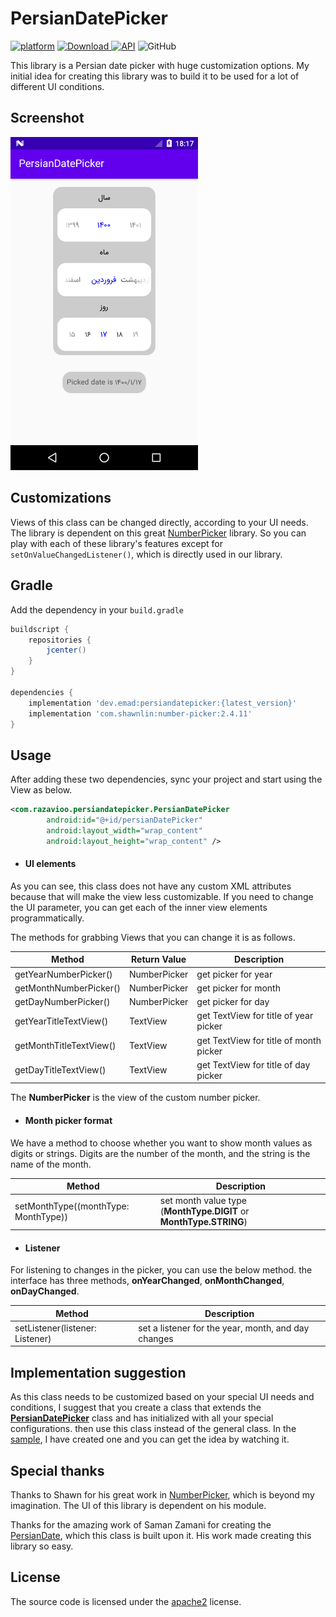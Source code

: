 # PersianDatePicker

[![platform](https://img.shields.io/badge/platform-Android-green.svg)](https://www.android.com)
[ ![Download](https://api.bintray.com/packages/emadrazavi/PersianDatePicker/dev.emad.persiandatepicker/images/download.svg?version=1.0.11) ](https://bintray.com/emadrazavi/PersianDatePicker/dev.emad.persiandatepicker/1.0.8/link)
[![API](https://img.shields.io/badge/API-17%2B-blue.svg?color=important)](https://android-arsenal.com/api?level=17) 
![GitHub](https://img.shields.io/github/license/razavioo/PersianDatePicker?color=red)

This library is a Persian date picker with huge customization options.
My initial idea for creating this library was to build it to be used for a lot of different UI conditions.

## Screenshot
<img src="https://github.com/razavioo/PersianDatePicker/blob/master/screenshot/screenshot.png" width=300>

## Customizations

Views of this class can be changed directly, according to your UI needs. The library is dependent on this great [NumberPicker](https://github.com/ShawnLin013/NumberPicker) library.
So you can play with each of these library's features except for `setOnValueChangedListener()`, which is directly used in our library.

## Gradle

Add the dependency in your `build.gradle`

```gradle
buildscript {
    repositories {
        jcenter()
    }
}

dependencies {
    implementation 'dev.emad:persiandatepicker:{latest_version}'
    implementation 'com.shawnlin:number-picker:2.4.11'
}
```

## Usage
After adding these two dependencies, sync your project and start using the View as below.

```Xml
<com.razavioo.persiandatepicker.PersianDatePicker
        android:id="@+id/persianDatePicker"
        android:layout_width="wrap_content"
        android:layout_height="wrap_content" />
```
* #### UI elements
As you can see, this class does not have any custom XML attributes because that will make the view less customizable.
If you need to change the UI parameter, you can get each of the inner view elements programmatically.

The methods for grabbing Views that you can change it is as follows.

| Method                  | Return Value | Description
| ----------------------- | ------------ | --------------------------------------|
| getYearNumberPicker()   | NumberPicker | get picker for year
| getMonthNumberPicker()  | NumberPicker | get picker for month
| getDayNumberPicker()    | NumberPicker | get picker for day
| getYearTitleTextView()  | TextView     | get TextView for title of year picker
| getMonthTitleTextView() | TextView     | get TextView for title of month picker
| getDayTitleTextView()   | TextView     | get TextView for title of day picker

The **NumberPicker** is the view of the custom number picker.
 
* #### Month picker format
We have a method to choose whether you want to show month values as digits or strings.
Digits are the number of the month, and the string is the name of the month.
 
| Method                               | Description
| ------------------------------------- | --------|
| setMonthType((monthType: MonthType))  | set month value type (**MonthType.DIGIT** or **MonthType.STRING**)

* #### Listener
For listening to changes in the picker, you can use the below method.
the interface has three methods, **onYearChanged**, **onMonthChanged**, **onDayChanged**.

| Method                               | Description
| ------------------------------------- | --------|
| setListener(listener: Listener)  | set a listener for the year, month, and day changes

## Implementation suggestion
As this class needs to be customized based on your special UI needs and conditions, 
I suggest that you create a class that extends the [**PersianDatePicker**](https://github.com/razavioo/PersianDatePicker/blob/master/PersianDatePicker/src/main/java/com/razavioo/persiandatepicker/PersianDatePicker.kt) class and has initialized with all your special configurations. then use this class instead of the general class.
In the [sample](https://github.com/razavioo/PersianDatePicker/blob/master/app/src/main/java/com/razavioo/sample/MyPersianDatePicker.kt), I have created one and you can get the idea by watching it.

## Special thanks

Thanks to Shawn for his great work in [NumberPicker](https://github.com/ShawnLin013/NumberPicker), which is beyond my imagination.
The UI of this library is dependent on his module.

Thanks for the amazing work of Saman Zamani for creating the [PersianDate](https://github.com/samanzamani/PersianDate), which this class is built upon it.
His work made creating this library so easy.

## License
The source code is licensed under the [apache2](LICENSE) license.
